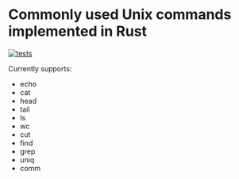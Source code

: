 # Commonly used Unix commands implemented in Rust

[![tests](https://github.com/kaliv0/unoxide/actions/workflows/test.yml/badge.svg)](https://github.com/kaliv0/unoxide/actions/workflows/test.yml)

Currently supports:

- echo
- cat
- head
- tail
- ls
- wc
- cut
- find
- grep
- uniq
- comm
